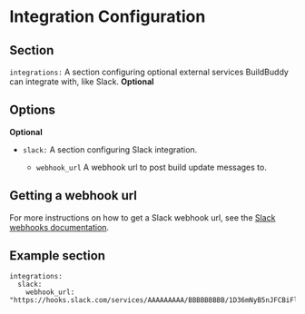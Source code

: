 <!--
{
  "name": "Integrations",
  "category": "5f84be4816a46711e64ca065",
  "priority": 300
}
-->

# Integration Configuration

## Section

`integrations:` A section configuring optional external services BuildBuddy can integrate with, like Slack. **Optional**

## Options

**Optional**

- `slack:` A section configuring Slack integration.

  - `webhook_url` A webhook url to post build update messages to.

## Getting a webhook url

For more instructions on how to get a Slack webhook url, see the [Slack webhooks documentation](https://api.slack.com/messaging/webhooks#getting_started).

## Example section

```
integrations:
  slack:
    webhook_url: "https://hooks.slack.com/services/AAAAAAAAA/BBBBBBBBB/1D36mNyB5nJFCBiFlIOUsKzkW"
```
